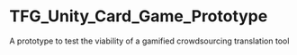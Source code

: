 # TFG_Unity_Card_Game_Prototype
 A prototype to test the viability of a gamified crowdsourcing translation tool
